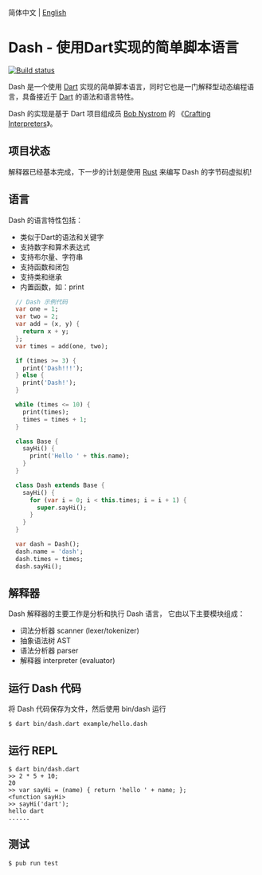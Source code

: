 简体中文 | [English](./README.md)

# Dash - 使用Dart实现的简单脚本语言

[![Build status](https://travis-ci.org/jarontai/dash.svg)](https://travis-ci.org/jarontai/dash)

Dash 是一个使用 [Dart](https://dart.dev) 实现的简单脚本语言，同时它也是一门解释型动态编程语言，具备接近于 [Dart](https://dart.dev) 的语法和语言特性。

Dash 的实现是基于 Dart 项目组成员 [Bob Nystrom](https://github.com/munificent) 的 《[Crafting Interpreters](http://craftinginterpreters.com/)》。

## 项目状态

解释器已经基本完成，下一步的计划是使用 [Rust](https://www.rust-lang.org/) 来编写 Dash 的字节码虚拟机!

## 语言

Dash 的语言特性包括：

  * 类似于Dart的语法和关键字
  * 支持数字和算术表达式
  * 支持布尔量、字符串
  * 支持函数和闭包
  * 支持类和继承
  * 内置函数，如：print

  ``` dart
    // Dash 示例代码
    var one = 1;
    var two = 2;
    var add = (x, y) {
      return x + y;
    };
    var times = add(one, two);

    if (times >= 3) {
      print('Dash!!!');
    } else {
      print('Dash!');
    }

    while (times <= 10) {
      print(times);
      times = times + 1;
    } 

    class Base {
      sayHi() {
        print('Hello ' + this.name);
      }
    }

    class Dash extends Base {
      sayHi() {
        for (var i = 0; i < this.times; i = i + 1) {
          super.sayHi();
        }
      }
    }

    var dash = Dash();
    dash.name = 'dash';
    dash.times = times;
    dash.sayHi();
  ```

## 解释器

Dash 解释器的主要工作是分析和执行 Dash 语言， 它由以下主要模块组成：

  * 词法分析器 scanner (lexer/tokenizer)
  * 抽象语法树 AST
  * 语法分析器 parser
  * 解释器 interpreter (evaluator)

## 运行 Dash 代码

将 Dash 代码保存为文件，然后使用 bin/dash 运行

    $ dart bin/dash.dart example/hello.dash

## 运行 REPL

    $ dart bin/dash.dart
    >> 2 * 5 + 10;
    20
    >> var sayHi = (name) { return 'hello ' + name; };
    <function sayHi>
    >> sayHi('dart');
    hello dart
    ......
    

## 测试

    $ pub run test
